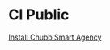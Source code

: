 # Cl Public


[Install Chubb Smart Agency](itms-services:////?action=download-manifest&amp;url=https://gitlab.com/ntoannhan/sa-public/-/raw/master/ExportOptions.plist)